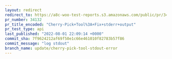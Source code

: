 ```yaml
---
layout: redirect
redirect_to: https://a8c-woo-test-reports.s3.amazonaws.com/public/pr/34132/api/index.html
pr_number: 34132
pr_title_encoded: "Cherry-Pick+Tool%3A+Fix+stderr+output"
pr_test_type: api
last_published: "2022-08-01 22:09:14 +0000"
commit_sha: 7f9624212af69f50e1c66e461010f82783b57f86
commit_message: "log stdout"
branch_name: update/cherry-pick-tool-stdout-error
---
```

